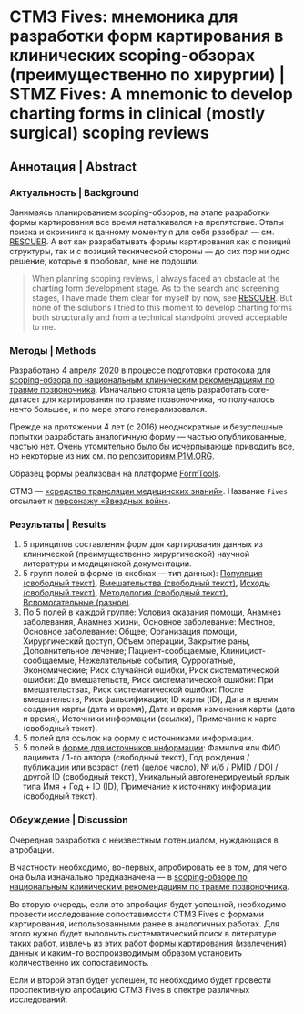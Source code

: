 # СТМЗ Fives: мнемоника для разработки форм картирования в клинических scoping-обзорах (преимущественно по хирургии) | STMZ Fives: A mnemonic to develop charting forms in clinical (mostly surgical) scoping reviews

## Аннотация | Abstract

### Актуальность | Background

Занимаясь планированием scoping-обзоров, на этапе разработки формы картирования все время наталкивался на препятствие. Этапы поиска и скрининга к данному моменту я для себя разобрал — см. [RESCUER](https://github.com/p1m-ortho/qs-global-ortho-search-queries/tree/rescuer-master). А вот как разрабатывать формы картирования как с позиций структуры, так и с позиций технической стороны — до сих пор ни одно решение, которые я пробовал, мне не подошли.

> When planning scoping reviews, I always faced an obstacle at the charting form development stage. As to the search and screening stages, I have made them clear for myself by now, see [RESCUER](https://github.com/p1m-ortho/qs-global-ortho-search-queries/tree/rescuer-master). But none of the solutions I tried to this moment to develop charting forms both structurally and from a technical standpoint proved acceptable to me.

### Методы | Methods

Разработано 4 апреля 2020 в процессе подготовки протокола для [scoping-обзора по национальным клиническим рекомендациям по травме позвоночника](https://osf.io/7vx5n/). Изначально стояла цель разработать core-датасет для картирования по травме позвоночника, но получалось нечто большее, и по мере этого генерализовался.

Прежде на протяжении 4 лет (с 2016) неоднократные и безуспешные попытки разработать аналогичную форму — частью опубликованные, частью нет. Очень утомительно было бы исчерпывающе приводить все, но некоторые из них см. по [репозиториям P1M.ORG](https://p1m.org).

Образец формы реализован на платформе [FormTools](https://formtools.org).

СТМЗ — [«средство трансляции медицинских знаний»](https://github.com/p1m-ortho/xs-stmz-methodology). Название `Fives` отсылает к [персонажу «Звездных войн»](https://starwars.fandom.com/ru/wiki/КС-5555).

### Результаты | Results

1. 5 принципов составления форм для картирования данных из клинической (преимущественно хирургической) научной литературы и медицинской документации.
2. 5 групп полей в форме (в скобках — тип данных): [Популяция (свободный текст)](/Screenshots/STMZ_Fives_FormTools_Population_Tab_ru-RU.png), [Вмешательства (свободный текст)](/Screenshots/STMZ_Fives_FormTools_Interventions_Tab_ru-RU.png), [Исходы (свободный текст)](/Screenshots/STMZ_Fives_FormTools_Outcomes_Tab_ru-RU.png), [Методология (свободный текст)](/Screenshots/STMZ_Fives_FormTools_Methodology_Tab_ru-RU.png), [Вспомогательные (разное)](/Screenshots/STMZ_Fives_FormTools_Accessories_Tab_ru-RU.png).
3. По 5 полей в каждой группе: Условия оказания помощи, Анамнез заболевания, Анамнез жизни, Основное заболевание: Местное, Основное заболевание: Общее; Организация помощи, Хирургический доступ, Объем операции, Закрытие раны, Дополнительное лечение; Пациент-сообщаемые, Клиницист-сообщаемые, Нежелательные события, Суррогатные, Экономические; Риск случайной ошибки, Риск систематической ошибки: До вмешательств, Риск систематической ошибки: При вмешательствах, Риск систематической ошибки: После вмешательств, Риск фальсификации; ID карты (ID), Дата и время создания карты (дата и время), Дата и время изменения карты (дата и время), Источники информации (ссылки), Примечание к карте (свободный текст).
4. 5 полей для ссылок на форму с источниками информации.
5. 5 полей в [форме для источников информации](/Screenshots/STMZ_Fives_FormTools_Sources_of_Information_Form_ru-RU.png): Фамилия или ФИО пациента / 1-го автора (свободный текст), Год рождения / публикации или возраст (лет) (целое число), № и/б / PMID / DOI / другой ID (свободный текст), Уникальный автогенерируемый ярлык типа Имя + Год + ID (ID), Примечание к источнику информации (свободный текст).

### Обсуждение | Discussion

Очередная разработка с неизвестным потенциалом, нуждающася в апробации.

В частности необходимо, во-первых, апробировать ее в том, для чего она была изначально предназначена — в [scoping-обзоре по национальным клиническим рекомендациям по травме позвоночника](https://osf.io/7vx5n/).

Во вторую очередь, если это апробация будет успешной, необходимо провести исследование сопоставимости СТМЗ Fives с формами картирования, использованными ранее в аналогичных работах. Для этого нужно будет выполнить систематический поиск в литературе таких работ, извлечь из этих работ формы картирования (извлечения) данных и каким-то воспроизводимым образом установить количественно их сопоставимость.

Если и второй этап будет успешен, то необходимо будет провести проспективную апробацию СТМЗ Fives в спектре различных исследований.
